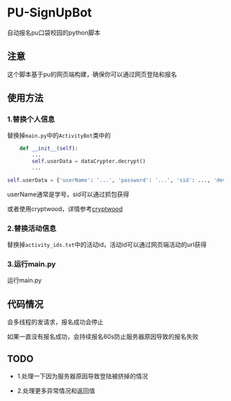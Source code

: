 # PU-SignUpBot
自动报名pu口袋校园的python脚本

## 注意

这个脚本基于pu的网页端构建，确保你可以通过网页登陆和报名

## 使用方法

### 1.替换个人信息

替换掉`main.py`中的`ActivityBot`类中的

```python
    def __init__(self):
        ...
        self.userData = dataCrypter.decrypt()
        ...
```

```python
self.userData = {'userName': '...', 'password': '...', 'sid': ..., 'device': 'pc'}
```

userName通常是学号，sid可以通过抓包获得

或者使用cryptwood，详情参考[cryptwood](https://github.com/RedForestLonvor/cryptwood)

### 2.替换活动信息

替换掉`activity_ids.txt`中的活动id，活动id可以通过网页端活动的url获得

### 3.运行main.py

运行main.py

## 代码情况

会多线程的发请求，报名成功会停止

如果一直没有报名成功，会持续报名60s防止服务器原因导致的报名失败

## TODO

+ 1.处理一下因为服务器原因导致登陆被挤掉的情况

+ 2.处理更多异常情况和返回值
